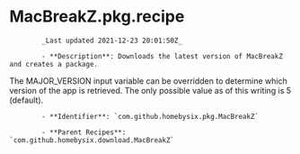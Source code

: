 # MacBreakZ.pkg.recipe

            _Last updated 2021-12-23 20:01:50Z_

            - **Description**: Downloads the latest version of MacBreakZ and creates a package.

The MAJOR_VERSION input variable can be overridden to determine which version of the app is retrieved. The only possible value as of this writing is 5 (default).

            - **Identifier**: `com.github.homebysix.pkg.MacBreakZ`

            - **Parent Recipes**: `com.github.homebysix.download.MacBreakZ`
